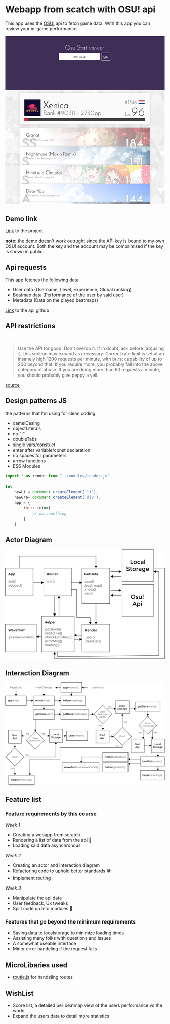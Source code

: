 # Webapp from scatch with OSU! api

This app uses the [OSU!](https://osu.ppy.sh/) api to fetch game data.
With this app you can review your in-game performance.

![detailpage webapp](screenshot.png)

## Demo link

[Link](https://senpaizuri.github.io/web-app-from-scratch-18-19/week1/) to the project

**note:** the demo doesn't work outrught since the API key is bound to my own OSU! account. Both the key and the account may be comprimised if the key is shown in public.

## Api requests

This app fetches the following data

* User data (Username, Level, Experience, Global ranking)
* Beatmap data (Performance of the user by said user)
* Metadata (Data on the played beatmaps)

[Link](https://github.com/ppy/osu-api/wiki) to the api github

## API restrictions
 
> Use the API for good. Don't overdo it. If in doubt, ask before (ab)using :). this section may expand as necessary.
>Current rate limit is set at an insanely high 1200 requests per minute, with burst capability of up to 200 beyond that. If you require more, you probably fall into the above category of abuse. If you are doing more than 60 requests a minute, you should probably give peppy a yell.

[source](https://github.com/ppy/osu-api/wiki#terms-of-use)

## Design patterns JS

the patterns that I'm using for clean coding

- camelCasing
- objectLiterals
- no ";"
- doubleTabs
- single vars/const/let
- enter after variable/const declaration
- no spaces for parameters
- arrow functions
- ES6 Modules

```javascript
import * as render from "../modules/render.js"

let
    newLi = document.createElement('li'),
    newGra= document.createElement('div'),
    app = {
        init: (e)=>{
            // do something
        }
    }

```

## Actor Diagram

![actor diagram](./actorDiagram.png "Actor Diagram")

## Interaction Diagram

![interaction diargam](./interactionDiagram.png "Actor Diagram")

## Feature list

### Feature requirements by this course

*Week 1*
- Creating a webapp from scratch
- Rendering a list of data from the api 🐒
- Loading said data asynchronous

*Week 2*
- Creating an actor and interaction diagram
- Refactoring code to uphold better standards 🛠
- Implement routing

*Week 3*
- Manipulate the api data
- User feedback, Ux tweaks
- Split code up into modules 🎁

### Features that go beyond the minimum requirements

- Saving data to localstorage to minimize loading times
- Assisting many folks with questions and issues
- A somewhat useable interface
- Minor error handeling if the request fails

## MicroLibaries used

- [routie.js](http://projects.jga.me/routie/) for handeling routes

## WishList

- Score list, a detailed per beatmap view of the users performance vs the world
- Expand the users data to detail more statistics
